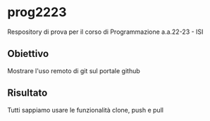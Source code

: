 # prog2223
Respository di prova per il corso di Programmazione a.a.22-23 - ISI

## Obiettivo

Mostrare l'uso remoto di git sul portale github

## Risultato

Tutti sappiamo usare le funzionalità clone, push e pull
